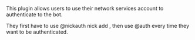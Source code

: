 This plugin allows users to use their network services account to
authenticate to the bot.

They first have to use @nickauth nick add <the nick>, then use @auth
every time they want to be authenticated.

